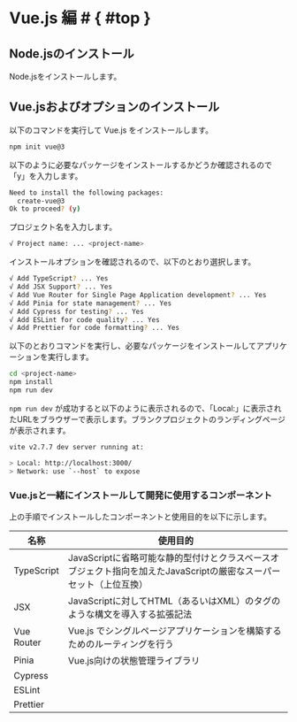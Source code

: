 # Vue.js 編 # { #top }

## Node.jsのインストール

Node.jsをインストールします。

## Vue.jsおよびオプションのインストール

以下のコマンドを実行して Vue.js をインストールします。

```bash
npm init vue@3
```

以下のように必要なパッケージをインストールするかどうか確認されるので「y」を入力します。

```bash
Need to install the following packages:
  create-vue@3
Ok to proceed? (y)
```

プロジェクト名を入力します。

```bash
√ Project name: ... <project-name>
```

インストールオプションを確認されるので、以下のとおり選択します。

```bash
√ Add TypeScript? ... Yes
√ Add JSX Support? ... Yes
√ Add Vue Router for Single Page Application development? ... Yes
√ Add Pinia for state management? ... Yes
√ Add Cypress for testing? ... Yes
√ Add ESLint for code quality? ... Yes
√ Add Prettier for code formatting? ... Yes
```

以下のとおりコマンドを実行し、必要なパッケージをインストールしてアプリケーションを実行します。

```bash
cd <project-name>
npm install
npm run dev
```

`npm run dev` が成功すると以下のように表示されるので、「Local:」に表示されたURLをブラウザーで表示します。ブランクプロジェクトのランディングページが表示されます。

```bash
vite v2.7.7 dev server running at:

> Local: http://localhost:3000/
> Network: use `--host` to expose
```

### Vue.jsと一緒にインストールして開発に使用するコンポーネント

上の手順でインストールしたコンポーネントと使用目的を以下に示します。

|名称|使用目的|
|--|--|
|TypeScript|JavaScriptに省略可能な静的型付けとクラスベースオブジェクト指向を加えたJavaScriptの厳密なスーパーセット（上位互換）|
|JSX|JavaScriptに対してHTML（あるいはXML）のタグのような構文を導入する拡張記法|
|Vue Router|Vue.js でシングルページアプリケーションを構築するためのルーティングを行う|
|Pinia|Vue.js向けの状態管理ライブラリ|
|Cypress||
|ESLint||
|Prettier||


